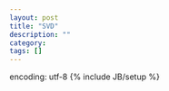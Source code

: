 ```yaml
---
layout: post
title: "SVD"
description: ""
category: 
tags: []
---
```

encoding: utf-8
{% include JB/setup %}
